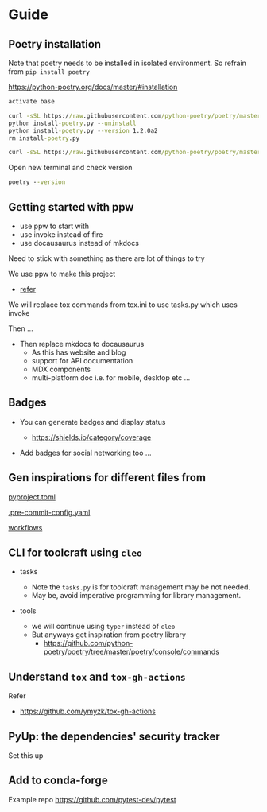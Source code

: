 # Guide

## Poetry installation

Note that poetry needs to be installed in isolated environment. So refrain from `pip install poetry`

https://python-poetry.org/docs/master/#installation

```bat
activate base

curl -sSL https://raw.githubusercontent.com/python-poetry/poetry/master/install-poetry.py > install-poetry.py
python install-poetry.py --uninstall
python install-poetry.py --version 1.2.0a2
rm install-poetry.py

curl -sSL https://raw.githubusercontent.com/python-poetry/poetry/master/install-poetry.py | python - --version 1.2.0a2
```

Open new terminal and check version

```bat
poetry --version
```

## Getting started with ppw

+ use ppw to start with
+ use invoke instead of fire
+ use docausaurus instead of mkdocs

Need to stick with something as there are lot of things to try

We use ppw to make this project
+ [refer](https://zillionare.github.io/cookiecutter-pypackage/tutorial/)

We will replace tox commands from tox.ini to use tasks.py which uses invoke

Then ...
+ Then replace mkdocs to docausaurus
  + As this has website and blog
  + support for API documentation
  + MDX components
  + multi-platform doc i.e. for mobile, desktop etc ...

## Badges

+ You can generate badges and display status
  + https://shields.io/category/coverage

+ Add badges for social networking too ...

## Gen inspirations for different files from

[pyproject.toml](https://github.com/python-poetry/poetry-core/blob/master/pyproject.toml)

[.pre-commit-config.yaml](https://github.com/python-poetry/poetry-core/blob/master/.pre-commit-config.yaml)

[workflows](https://github.com/python-poetry/poetry-core/tree/master/.github/workflows)


## CLI for toolcraft using `cleo`

+ tasks
  + Note the `tasks.py` is for toolcraft management may be not needed.
  + May be, avoid imperative programming for library management.


+ tools
  + we will continue using `typer` instead of `cleo`
  + But anyways get inspiration from poetry library
    + https://github.com/python-poetry/poetry/tree/master/poetry/console/commands

## Understand `tox` and `tox-gh-actions`

Refer
+ https://github.com/ymyzk/tox-gh-actions


## PyUp: the dependencies' security tracker
Set this up


## Add to conda-forge
Example repo https://github.com/pytest-dev/pytest
